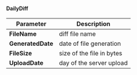 #### DailyDiff
| Parameter | Description |
| ----------- | ----------- |
| **FileName**| diff file name |
| **GeneratedDate**| date of file generation |
| **FileSize**| size of the file in bytes |
| **UploadDate**| day of the server upload |